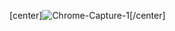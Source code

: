 [center]![Chrome-Capture-1](https://user-images.githubusercontent.com/88199918/141877421-2cc1a499-998f-4a1d-b1ac-c01afc37e0b7.gif)[/center]
